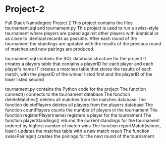 # Project-2
Full Stack Nanodegree Project 2
This project contains the files tournament.sql and tournament.py
This project is used to run a swiss-style tournament where players are paired against other players with identical or as close to identical records as possible.
After each round of the tournament the standings are updated with the results of the previous round of matches and new pairings are produced.

tournament.sql contains the SQL database structure for the project
It creates a players table that contains a playerID for each player and each player's name
IT creates a matches table that stores the results of each match, with the playerID of the winner listed first and the playerID of the loser listed second

tournament.py contains the Python code for the project
The function connect() connects to the tournament database
The function deleteMatches() deletes all matches from the matches database
The function deletePlayers deletes all players from the players database
The function countPlayers counts the number of players in the tournament
The function registerPlayer(name) registers a player for the tournament
The function playerStandings() returns the current standings for the tournament ordered by highest number of match wins
The function reportMatch(winner, loser) updates the matches table with a new match result
The function swissPairings() creates the pairings for the next round of the tournament
